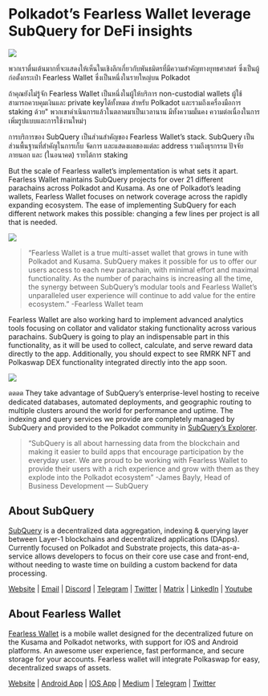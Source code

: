 # Polkadot’s Fearless Wallet leverage SubQuery for DeFi insights

![](https://miro.medium.com/max/1400/1*HcPJ-5hy6WZrLhkuL6P2BA.png)

พวกเราตื่นเต้นมากที่จะแสดงให้เห็นในเชิงลึกเกี่ยวกับพันธมิตรที่มีความสำคัญทางยุทธศาสตร์ ซึ่งเป็นผู้ก่อตั้งกระเป๋า Fearless Wallet ซึ่งเป็นหนึ่งในรายใหญ่บน Polkadot

ถ้าคุณยังไม่รู้จัก Fearless Wallet เป็นหนึ่งในผู้ให้บริการ non-custodial wallets ผู้ใช้สามารถควบคุมเงินและ private keyได้ทั้งหมด สำหรับ Polkadot และรวมถึงเครื่องมือการ staking ด้วย" พวกเขาดำเนินการแล้วในตลาดมาเป็นเวลานาน มีทั้งความมั่นคง ความต่อเนื่องในการเพิ่มรูปแบบและการใช้งานใหม่ๆ

การบริการของ SubQuery เป็นส่วนสำคัญของ Fearless Wallet’s stack. SubQuery เป็นส่วนพื้นฐานที่สำคัญในการเก็บ จัดการ และแสดงผลของแต่ละ address รวมถึงธุรกรรม ปัจจัยภายนอก และ (ในอนาคต) รายได้การ staking

But the scale of Fearless wallet’s implementation is what sets it apart. Fearless Wallet maintains SubQuery projects for over 21 different parachains across Polkadot and Kusama. As one of Polkadot’s leading wallets, Fearless Wallet focuses on network coverage across the rapidly expanding ecosystem. The ease of implementing SubQuery for each different network makes this possible: changing a few lines per project is all that is needed.

![](https://miro.medium.com/max/1400/1*5D3J7-_HC2tAP05oOlV5yw.png)

> “Fearless Wallet is a true multi-asset wallet that grows in tune with Polkadot and Kusama. SubQuery makes it possible for us to offer our users access to each new parachain, with minimal effort and maximal functionality. As the number of parachains is increasing all the time, the synergy between SubQuery’s modular tools and Fearless Wallet’s unparalleled user experience will continue to add value for the entire ecosystem.” -Fearless Wallet team

Fearless Wallet are also working hard to implement advanced analytics tools focusing on collator and validator staking functionality across various parachains. SubQuery is going to play an indispensable part in this functionality, as it will be used to collect, calculate, and serve reward data directly to the app. Additionally, you should expect to see RMRK NFT and Polkaswap DEX functionality integrated directly into the app soon.

![](https://miro.medium.com/max/1400/1*3X7m4-m0NJ3xQ44UKZB7tw.png)

ดดดด They take advantage of SubQuery’s enterprise-level hosting to receive dedicated databases, automated deployments, and geographic routing to multiple clusters around the world for performance and uptime. The indexing and query services we provide are completely managed by SubQuery and provided to the Polkadot community in [SubQuery’s Explorer](https://explorer.subquery.network/).

> “SubQuery is all about harnessing data from the blockchain and making it easier to build apps that encourage participation by the everyday user. We are proud to be working with Fearless Wallet to provide their users with a rich experience and grow with them as they explode into the Polkadot ecosystem” -James Bayly, Head of Business Development — SubQuery

## About SubQuery

[SubQuery](https://subquery.network/) is a decentralized data aggregation, indexing & querying layer between Layer-1 blockchains and decentralized applications (DApps). Currently focused on Polkadot and Substrate projects, this data-as-a-service allows developers to focus on their core use case and front-end, without needing to waste time on building a custom backend for data processing.

[Website](https://subquery.network/) | [Email](hello@subquery.network) | [Discord](https://discord.com/invite/78zg8aBSMG) | [Telegram](https://t.me/subquerynetwork) | [Twitter](https://twitter.com/subquerynetwork) | [Matrix](https://matrix.to/#/#subquery:matrix.org) | [LinkedIn](https://www.linkedin.com/company/subquery) | [Youtube](https://www.youtube.com/channel/UCi1a6NUUjegcLHDFLr7CqLw)

## About Fearless Wallet

[Fearless Wallet](https://fearlesswallet.io/) is a mobile wallet designed for the decentralized future on the Kusama and Polkadot networks, with support for iOS and Android platforms. An awesome user experience, fast performance, and secure storage for your accounts. Fearless wallet will integrate Polkaswap for easy, decentralized swaps of assets.

[Website](https://fearlesswallet.io/) | [Android App](https://play.google.com/store/apps/details?id=jp.co.soramitsu.fearless) | [IOS App](https://apps.apple.com/us/app/fearless-wallet/id1537251089) | [Medium](https://medium.com/fearlesswallet/) | [Telegram](https://t.me/fearlesswallet) | [Twitter](https://twitter.com/FearlessWallet)
